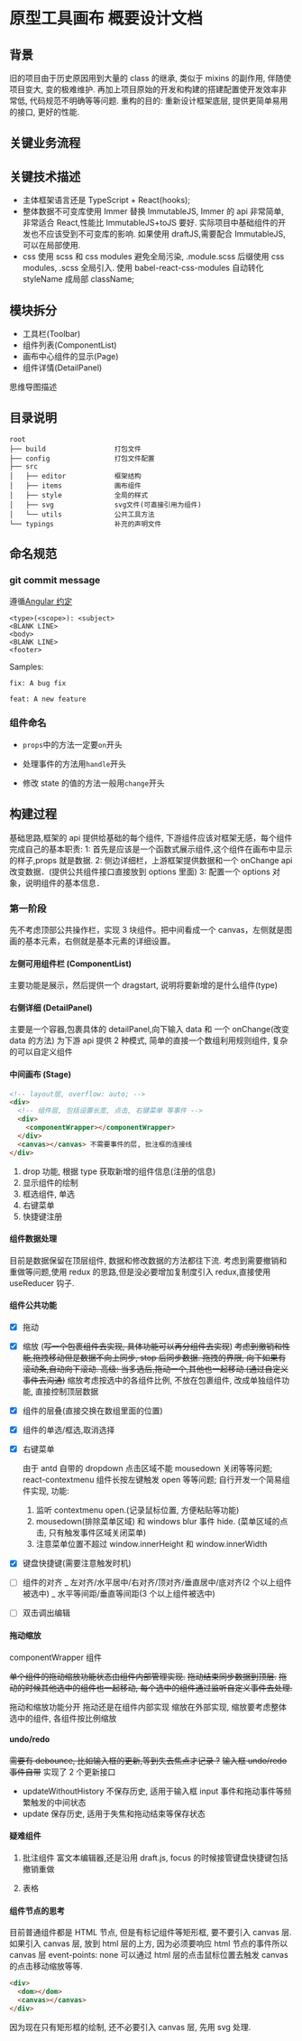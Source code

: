 # 原型工具画布 概要设计文档

## 背景

旧的项目由于历史原因用到大量的 class 的继承, 类似于 mixins 的副作用, 伴随使项目变大, 变的极难维护.
再加上项目原始的开发和构建的搭建配置使开发效率非常低, 代码规范不明确等等问题.
重构的目的: 重新设计框架底层, 提供更简单易用的接口, 更好的性能.

## 关键业务流程

## 关键技术描述

- 主体框架语言还是 TypeScript + React(hooks);
- 整体数据不可变库使用 Immer 替换 ImmutableJS, Immer 的 api 非常简单, 非常适合 React,性能比 ImmutableJS+toJS 要好. 实际项目中基础组件的开发也不应该受到不可变库的影响. 如果使用 draftJS,需要配合 ImmutableJS, 可以在局部使用.
- css 使用 scss 和 css modules 避免全局污染, .module.scss 后缀使用 css modules, .scss 全局引入. 使用 babel-react-css-modules 自动转化 styleName 成局部 className;

## 模块拆分

- 工具栏(Toolbar)
- 组件列表(ComponentList)
- 画布中心组件的显示(Page)
- 组件详情(DetailPanel)

思维导图描述

## 目录说明

```
root
├── build                 打包文件
├── config                打包文件配置
├── src
│   ├── editor            框架结构
│   ├── items             画布组件
│   ├── style             全局的样式
│   ├── svg               svg文件(可直接引用为组件)
│   └── utils             公共工具方法
└── typings               补充的声明文件

```

## 命名规范

### git commit message

遵循[Angular 约定](https://github.com/angular/angular/blob/22b96b9/CONTRIBUTING.md#-commit-message-guidelines)

```
<type>(<scope>): <subject>
<BLANK LINE>
<body>
<BLANK LINE>
<footer>

```

Samples:

```
fix: A bug fix

feat: A new feature

```

### 组件命名

- `props`中的方法一定要`on`开头

- 处理事件的方法用`handle`开头

- 修改 state 的值的方法一般用`change`开头

## 构建过程

基础思路,框架的 api 提供给基础的每个组件, 下游组件应该对框架无感，每个组件完成自己的基本职责:
1: 首先是应该是一个函数式展示组件,这个组件在画布中显示的样子,props 就是数据.
2: 侧边详细栏，上游框架提供数据和一个 onChange api 改变数据．(提供公共组件接口直接放到 options 里面)
3: 配置一个 options 对象，说明组件的基本信息．

### 第一阶段

先不考虑顶部公共操作栏，实现 3 块组件。把中间看成一个 canvas，左侧就是图画的基本元素，右侧就是基本元素的详细设置。

#### 左侧可用组件栏 (ComponentList)

主要功能是展示，然后提供一个 dragstart, 说明将要新增的是什么组件(type)

#### 右侧详细 (DetailPanel)

主要是一个容器,包裹具体的 detailPanel,向下输入 data 和 一个 onChange(改变 data 的方法)
为下游 api 提供 2 种模式, 简单的直接一个数组利用规则组件, 复杂的可以自定义组件

#### 中间画布 (Stage)

```html
<!-- layout层, overflow: auto; -->
<div>
  <!-- 组件层, 包括设置长宽, 点击, 右键菜单 等事件 -->
  <div>
    <componentWrapper></componentWrapper>
  </div>
  <canvas></canvas> 不需要事件的层, 批注框的连接线
</div>
```

1. drop 功能, 根据 type 获取新增的组件信息(注册的信息)
2. 显示组件的绘制
3. 框选组件, 单选
4. 右键菜单
5. 快捷键注册

#### 组件数据处理

目前是数据保留在顶层组件, 数据和修改数据的方法都往下流.
考虑到需要撤销和重做等问题,使用 redux 的思路,但是没必要增加复制度引入 redux,直接使用 useReducer 钩子.

#### 组件公共功能

- [x] 拖动
- [x] 缩放 (~~写一个包裹组件去实现, 具体功能可以再分组件去实现~~)
      ~~考虑到撤销和性能,拖拽移动但是数据不向上同步, stop 后同步数据.
      拖拽的界限, 向下如果有滚动条,自动向下滚动.
      高级: 当多选后,拖动一个,其他也一起移动.(通过自定义事件去沟通)~~
      缩放考虑按选中的各组件比例, 不放在包裹组件, 改成单独组件功能, 直接控制顶层数据
- [x] 组件的层叠(直接交换在数组里面的位置)
- [x] 组件的单选/框选,取消选择
- [x] 右键菜单

  由于 antd 自带的 dropdown 点击区域不能 mousedown 关闭等等问题;
  react-contextmenu 组件长按左键触发 open 等等问题;
  自行开发一个简易组件实现, 功能:

  1. 监听 contextmenu open.(记录鼠标位置, 方便粘贴等功能)
  2. mousedown(排除菜单区域) 和 windows blur 事件 hide. (菜单区域的点击, 只有触发事件区域关闭菜单)
  3. 注意菜单位置不超过 window.innerHeight 和 window.innerWidth

- [x] 键盘快捷键(需要注意触发时机)
- [ ] 组件的对齐
      _ 左对齐/水平居中/右对齐/顶对齐/垂直居中/底对齐(2 个以上组件被选中)
      _ 水平等间距/垂直等间距(3 个以上组件被选中)
- [ ] 双击调出编辑

#### 拖动缩放

componentWrapper 组件

~~单个组件的拖动缩放功能状态由组件内部管理实现.~~
~~拖动结束同步数据到顶层.~~
~~拖动的时候其他选中的组件也一起移动, 每个选中的组件通过监听自定义事件去处理.~~

拖动和缩放功能分开
拖动还是在组件内部实现
缩放在外部实现, 缩放要考虑整体选中的组件, 各组件按比例缩放

#### undo/redo

~~需要有 debounce, 比如输入框的更新,等到失去焦点才记录 ?~~
~~输入框 undo/redo 事件自带~~
实现了 2 个更新接口

- updateWithoutHistory 不保存历史, 适用于输入框 input 事件和拖动事件等频繁触发的中间状态
- update 保存历史, 适用于失焦和拖动结束等保存状态

#### 疑难组件

1. 批注组件
   富文本编辑器,还是沿用 draft.js, focus 的时候接管键盘快捷键包括撤销重做

2. 表格

#### 组件节点的思考

目前普通组件都是 HTML 节点, 但是有标记组件等矩形框, 要不要引入 canvas 层.
如果引入 canvas 层, 放到 html 层的上方, 因为必须要响应 html 节点的事件所以 canvas 层 event-points: none
可以通过 html 层的点击鼠标位置去触发 canvas 的点击移动缩放等等.

```html
<div>
  <dom></dom>
  <canvas></canvas>
</div>
```

因为现在只有矩形框的绘制, 还不必要引入 canvas 层, 先用 svg 处理.
